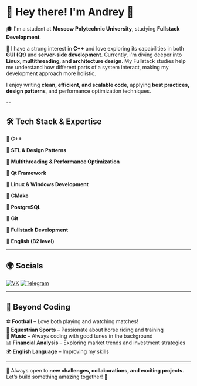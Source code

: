 # 👋 Hey there! I'm Andrey 🚀  

🎓 I'm a student at **Moscow Polytechnic University**, studying **Fullstack Development**.  

💙 I have a strong interest in **C++** and love exploring its capabilities in both **GUI (Qt)** and **server-side development**. Currently, I'm diving deeper into **Linux, multithreading, and architecture design**. My Fullstack studies help me understand how different parts of a system interact, making my development approach more holistic.  

I enjoy writing **clean, efficient, and scalable code**, applying **best practices, design patterns**, and performance optimization techniques.  

--

## 🛠 **Tech Stack & Expertise**  

🔹 **C++** 

🔹 **STL & Design Patterns**

🔹 **Multithreading & Performance Optimization**

🔹 **Qt Framework**

🔹 **Linux & Windows Development**

🔹 **CMake**  

🔹 **PostgreSQL** 

🔹 **Git** 

🔹 **Fullstack Development** 

🔹 **English (B2 level)**

---

## 🌍 **Socials**  
[![VK](https://img.shields.io/badge/VK-0077FF?style=for-the-badge&logo=vk&logoColor=white)](https://vk.com/anarakses) 
[![Telegram](https://img.shields.io/badge/Telegram-26A5E4?style=for-the-badge&logo=telegram&logoColor=white)](https://t.me/andreic22)  

---

## 🎵 **Beyond Coding**  

⚽ **Football** – Love both playing and watching matches!  
🏇 **Equestrian Sports** – Passionate about horse riding and training  
🎵 **Music** – Always coding with good tunes in the background  
📊 **Financial Analysis** – Exploring market trends and investment strategies  
🌍 **English Language** – Improving my skills  

---

🌟 Always open to **new challenges, collaborations, and exciting projects**. Let’s build something amazing together! 🚀  
